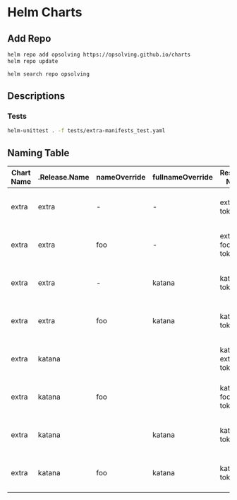 # Helm Charts

## Add Repo

```bash
helm repo add opsolving https://opsolving.github.io/charts
helm repo update
```

```bash
helm search repo opsolving
```

## Descriptions

### Tests

```bash
helm-unittest . -f tests/extra-manifests_test.yaml
```

## Naming Table

| Chart Name | .Release.Name | nameOverride | fullnameOverride | Resource Name      | Labels / Selecor                                                    |
|------------|---------------|--------------|------------------|--------------------|---------------------------------------------------------------------|
| extra      | extra         | -            | -                | extra-token        | app.kubernetes.io/instance: extra<br>app.kubernetes.io/name: extra  |
| extra      | extra         | foo          | -                | extra-foo-token    | app.kubernetes.io/instance: extra<br>app.kubernetes.io/name: foo    |
| extra      | extra         | -            | katana           | katana-token       | app.kubernetes.io/instance: extra<br>app.kubernetes.io/name: extra  |
| extra      | extra         | foo          | katana           | katana-token       | app.kubernetes.io/instance: extra<br>app.kubernetes.io/name: foo    |
| extra      | katana        |              |                  | katana-extra-token | app.kubernetes.io/instance: katana<br>app.kubernetes.io/name: extra |
| extra      | katana        | foo          |                  | katana-foo-token   | app.kubernetes.io/instance: katana<br>app.kubernetes.io/name: foo   |
| extra      | katana        |              | katana           | katana-token       | app.kubernetes.io/instance: katana<br>app.kubernetes.io/name: extra |
| extra      | katana        | foo          | katana           | katana-token       | app.kubernetes.io/instance: katana<br>app.kubernetes.io/name: foo   |
